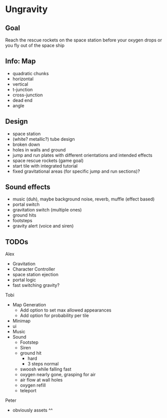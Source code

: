 ﻿# Ungravity

## Goal

Reach the rescue rockets on the space station before your oxygen drops or you fly out of the space ship

## Info: Map

- quadratic chunks
- horizontal
- vertical
- t-junction
- cross-junction
- dead end
- angle

## Design

- space station
- (white? metallic?) tube design
- broken down
- holes in walls and ground
- jump and run plates with different orientations and intended effects
- space rescue rockets (game goal)
- start tile with integrated tutorial
- fixed gravitational areas (for specific jump and run sections)?


## Sound effects

- music (duh), maybe background noise, reverb, muffle (effect based)
- portal switch
- gravitation switch (multiple ones)
- ground hits
- footsteps
- gravity alert (voice and siren)


## TODOs

Alex

- Gravitation
- Character Controller
- space station ejection
- portal logic
- fast switching gravity?

Tobi

- Map Generation
  - Add option to set max allowed appearances
  - Add option for probability per tile
- Minimap
- ui
- Music
- Sound
  - Footstep
  - Siren
  - ground hit
    - hard
    - 3 steps normal
  - swoosh while falling fast
  - oxygen nearly gone, grasping for air
  - air flow at wall holes
  - oxygen refill
  - teleport

Peter

- obviously assets ^^